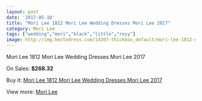 ```yaml
---
layout: post
date: '2017-05-10'
title: "Mori Lee 1812 Mori Lee Wedding Dresses Mori Lee 2017"
category: Mori Lee
tags: ["wedding","mori","black","little","rosy"]
image: http://img.hectodress.com/14307-thickbox_default/mori-lee-1812-mori-lee-wedding-dresses-mori-lee-2013.jpg
---
```

Mori Lee 1812 Mori Lee Wedding Dresses Mori Lee 2017

On Sales: **$268.32**
<a href="https://www.hectodress.com/mori-lee/6921-mori-lee-1812-mori-lee-wedding-dresses-mori-lee-2013.html"><amp-img layout="responsive" width="600" height="600" src="//img.hectodress.com/14307-thickbox_default/mori-lee-1812-mori-lee-wedding-dresses-mori-lee-2013.jpg" alt="Mori Lee 1812 Mori Lee Wedding Dresses Mori Lee 2017 0" /></a>
<a href="https://www.hectodress.com/mori-lee/6921-mori-lee-1812-mori-lee-wedding-dresses-mori-lee-2013.html"><amp-img layout="responsive" width="600" height="600" src="//img.hectodress.com/14309-thickbox_default/mori-lee-1812-mori-lee-wedding-dresses-mori-lee-2013.jpg" alt="Mori Lee 1812 Mori Lee Wedding Dresses Mori Lee 2017 1" /></a>
<a href="https://www.hectodress.com/mori-lee/6921-mori-lee-1812-mori-lee-wedding-dresses-mori-lee-2013.html"><amp-img layout="responsive" width="600" height="600" src="//img.hectodress.com/14308-thickbox_default/mori-lee-1812-mori-lee-wedding-dresses-mori-lee-2013.jpg" alt="Mori Lee 1812 Mori Lee Wedding Dresses Mori Lee 2017 2" /></a>

Buy it: [Mori Lee 1812 Mori Lee Wedding Dresses Mori Lee 2017](https://www.hectodress.com/mori-lee/6921-mori-lee-1812-mori-lee-wedding-dresses-mori-lee-2013.html "Mori Lee 1812 Mori Lee Wedding Dresses Mori Lee 2017")

View more: [Mori Lee](https://www.hectodress.com/120-mori-lee "Mori Lee")